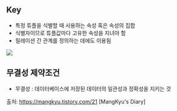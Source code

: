 ## Key
- 특정 튜플을 식별할 때 사용하는 속성 혹은 속성의 집합
- 식별자이므로 튜플값마다 고유한 속성을 지녀야 함
- 릴레이션 간 관계를 정의하는 데에도 이용됨


![](https://images.velog.io/images/crosstar1228/post/8521bd5b-7fb3-4df5-a0c5-cc005cabb4be/image.png)

## 무결성 제약조건
- 무결성 : 데이터베이스에 저장된 데이터의 일관성과 정확성을 지키는 것


출처: https://mangkyu.tistory.com/21 [MangKyu's Diary]